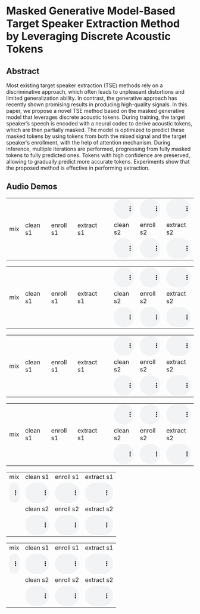 # Masked Generative Model-Based Target Speaker Extraction Method by Leveraging Discrete Acoustic Tokens

## Abstract

Most existing target speaker extraction (TSE) methods rely on a discriminative approach, which often leads to unpleasant distortions and limited generalization ability. In contrast, the generative approach has recently shown promising results in producing high-quality signals. In this paper, we propose a novel TSE method based on the masked generative model that leverages discrete acoustic tokens. During training, the target speaker’s speech is encoded with a neural codec to derive acoustic tokens, which are then partially masked. The model is optimized to predict these masked tokens by using tokens from both the mixed signal and the target speaker’s enrollment, with the help of attention mechanism. During inference, multiple iterations are performed, progressing from fully masked tokens to fully predicted ones. Tokens with high confidence are preserved, allowing to gradually predict more accurate tokens. Experiments show that the proposed method is effective in performing extraction.

<p></p>

## Audio Demos

<!-- Source: M1 -->
<div class="row">
    <div class="col-12 ml-auto">
          <!-- M1 to M -->
            <table>
                <tr>
                    <td rowspan="4">mix</td>
                    <td rowspan="4">clean s1</td>
                    <td rowspan="4">enroll s1</td>
                    <td rowspan="4">extract s1</td>
                </tr>
                <tr>
                    <td>
                        <audio id="player" controls style="width: 100%;">
                            <source src="audio/mix/1188-133604-0022_1221-135767-0019.wav" type="audio/wav" />
                        </audio>
                    </td>
                    <td>
                        <audio id="player" controls style="width: 100%;">
                            <source src="audio/clean_s1/1188-133604-0022_1221-135767-0019.wav" type="audio/wav" />
                        </audio>
                    </td>
                    <td>
                        <audio id="player" controls style="width: 100%;">
                            <source src="audio/enroll_s1/1188-133604-0022_1221-135767-0019.wav" type="audio/wav" />
                        </audio>
                    </td>
                    <td>
                        <audio id="player" controls style="width: 100%;">
                            <source src="audio/extract_s1/1188-133604-0022_1221-135767-0019.wav" type="audio/wav" />
                        </audio>
                    </td>
                </tr>
                <tr>
                    <td></td>
                    <td>clean s2</td>
                    <td>enroll s2</td>
                    <td>extract s2</td>
                </tr>
                <tr>
                    <td>
                    </td>
                    <td>
                        <audio id="player" controls style="width: 100%;">
                            <source src="audio/clean_s2/1188-133604-0022_1221-135767-0019.wav" type="audio/wav" />
                        </audio>
                    </td>
                    <td>
                        <audio id="player" controls style="width: 100%;">
                            <source src="audio/enroll_s2/1188-133604-0022_1221-135767-0019.wav" type="audio/wav" />
                        </audio>
                    </td>
                    <td>
                        <audio id="player" controls style="width: 100%;">
                            <source src="audio/extract_s2/1188-133604-0022_1221-135767-0019.wav" type="audio/wav" />
                        </audio>
                    </td>
                </tr>
            </table>
          </tbody>
        </table>
    </div>
</div>


<div class="row">
    <div class="col-12 ml-auto">
          <!-- M1 to M -->
            <table>
                <tr>
                    <td rowspan="4">mix</td>
                    <td rowspan="4">clean s1</td>
                    <td rowspan="4">enroll s1</td>
                    <td rowspan="4">extract s1</td>
                </tr>
                <tr>
                    <td>
                        <audio id="player" controls style="width: 100%;">
                            <source src="audio/mix/5639-40744-0034_4507-16021-0058.wav" type="audio/wav" />
                        </audio>
                    </td>
                    <td>
                        <audio id="player" controls style="width: 100%;">
                            <source src="audio/clean_s1/5639-40744-0034_4507-16021-0058.wav" type="audio/wav" />
                        </audio>
                    </td>
                    <td>
                        <audio id="player" controls style="width: 100%;">
                            <source src="audio/enroll_s1/5639-40744-0034_4507-16021-0058.wav" type="audio/wav" />
                        </audio>
                    </td>
                    <td>
                        <audio id="player" controls style="width: 100%;">
                            <source src="audio/extract_s1/5639-40744-0034_4507-16021-0058.wav" type="audio/wav" />
                        </audio>
                    </td>
                </tr>
                <tr>
                    <td></td>
                    <td>clean s2</td>
                    <td>enroll s2</td>
                    <td>extract s2</td>
                </tr>
                <tr>
                    <td>
                    </td>
                    <td>
                        <audio id="player" controls style="width: 100%;">
                            <source src="audio/clean_s2/5639-40744-0034_4507-16021-0058.wav" type="audio/wav" />
                        </audio>
                    </td>
                    <td>
                        <audio id="player" controls style="width: 100%;">
                            <source src="audio/enroll_s2/5639-40744-0034_4507-16021-0058.wav" type="audio/wav" />
                        </audio>
                    </td>
                    <td>
                        <audio id="player" controls style="width: 100%;">
                            <source src="audio/extract_s2/5639-40744-0034_4507-16021-0058.wav" type="audio/wav" />
                        </audio>
                    </td>
                </tr>
            </table>
          </tbody>
        </table>
    </div>
</div>


<div class="row">
    <div class="col-12 ml-auto">
          <!-- M1 to M -->
            <table>
                <tr>
                    <td rowspan="4">mix</td>
                    <td rowspan="4">clean s1</td>
                    <td rowspan="4">enroll s1</td>
                    <td rowspan="4">extract s1</td>
                </tr>
                <tr>
                    <td>
                        <audio id="player" controls style="width: 100%;">
                            <source src="audio/mix/6829-68769-0026_1284-1180-0030.wav" type="audio/wav" />
                        </audio>
                    </td>
                    <td>
                        <audio id="player" controls style="width: 100%;">
                            <source src="audio/clean_s1/6829-68769-0026_1284-1180-0030.wav" type="audio/wav" />
                        </audio>
                    </td>
                    <td>
                        <audio id="player" controls style="width: 100%;">
                            <source src="audio/enroll_s1/6829-68769-0026_1284-1180-0030.wav" type="audio/wav" />
                        </audio>
                    </td>
                    <td>
                        <audio id="player" controls style="width: 100%;">
                            <source src="audio/extract_s1/6829-68769-0026_1284-1180-0030.wav" type="audio/wav" />
                        </audio>
                    </td>
                </tr>
                <tr>
                    <td></td>
                    <td>clean s2</td>
                    <td>enroll s2</td>
                    <td>extract s2</td>
                </tr>
                <tr>
                    <td>
                    </td>
                    <td>
                        <audio id="player" controls style="width: 100%;">
                            <source src="audio/clean_s2/6829-68769-0026_1284-1180-0030.wav" type="audio/wav" />
                        </audio>
                    </td>
                    <td>
                        <audio id="player" controls style="width: 100%;">
                            <source src="audio/enroll_s2/6829-68769-0026_1284-1180-0030.wav" type="audio/wav" />
                        </audio>
                    </td>
                    <td>
                        <audio id="player" controls style="width: 100%;">
                            <source src="audio/extract_s2/6829-68769-0026_1284-1180-0030.wav" type="audio/wav" />
                        </audio>
                    </td>
                </tr>
            </table>
          </tbody>
        </table>
    </div>
</div>


<div class="row">
    <div class="col-12 ml-auto">
          <!-- M1 to M -->
            <table>
                <tr>
                    <td rowspan="4">mix</td>
                    <td rowspan="4">clean s1</td>
                    <td rowspan="4">enroll s1</td>
                    <td rowspan="4">extract s1</td>
                </tr>
                <tr>
                    <td>
                        <audio id="player" controls style="width: 100%;">
                            <source src="audio/mix/8230-279154-0017_8224-274384-0004.wav" type="audio/wav" />
                        </audio>
                    </td>
                    <td>
                        <audio id="player" controls style="width: 100%;">
                            <source src="audio/clean_s1/8230-279154-0017_8224-274384-0004.wav" type="audio/wav" />
                        </audio>
                    </td>
                    <td>
                        <audio id="player" controls style="width: 100%;">
                            <source src="audio/enroll_s1/8230-279154-0017_8224-274384-0004.wav" type="audio/wav" />
                        </audio>
                    </td>
                    <td>
                        <audio id="player" controls style="width: 100%;">
                            <source src="audio/extract_s1/8230-279154-0017_8224-274384-0004.wav" type="audio/wav" />
                        </audio>
                    </td>
                </tr>
                <tr>
                    <td></td>
                    <td>clean s2</td>
                    <td>enroll s2</td>
                    <td>extract s2</td>
                </tr>
                <tr>
                    <td>
                    </td>
                    <td>
                        <audio id="player" controls style="width: 100%;">
                            <source src="audio/clean_s2/8230-279154-0017_8224-274384-0004.wav" type="audio/wav" />
                        </audio>
                    </td>
                    <td>
                        <audio id="player" controls style="width: 100%;">
                            <source src="audio/enroll_s2/8230-279154-0017_8224-274384-0004.wav" type="audio/wav" />
                        </audio>
                    </td>
                    <td>
                        <audio id="player" controls style="width: 100%;">
                            <source src="audio/extract_s2/8230-279154-0017_8224-274384-0004.wav" type="audio/wav" />
                        </audio>
                    </td>
                </tr>
            </table>
          </tbody>
        </table>
    </div>
</div>


<div class="row">
    <div class="col-12 ml-auto">
          <!-- M1 to M -->
            <table>
                <tr>
                    <td>mix</td>
                    <td>clean s1</td>
                    <td>enroll s1</td>
                    <td>extract s1</td>
                </tr>
                <tr>
                    <td>
                        <audio id="player" controls style="width: 100%;">
                            <source src="audio/mix/8455-210777-0020_61-70968-0054.wav" type="audio/wav" />
                        </audio>
                    </td>
                    <td>
                        <audio id="player" controls style="width: 100%;">
                            <source src="audio/clean_s1/8455-210777-0020_61-70968-0054.wav" type="audio/wav" />
                        </audio>
                    </td>
                    <td>
                        <audio id="player" controls style="width: 100%;">
                            <source src="audio/enroll_s1/8455-210777-0020_61-70968-0054.wav" type="audio/wav" />
                        </audio>
                    </td>
                    <td>
                        <audio id="player" controls style="width: 100%;">
                            <source src="audio/extract_s1/8455-210777-0020_61-70968-0054.wav" type="audio/wav" />
                        </audio>
                    </td>
                </tr>
                <tr>
                    <td></td>
                    <td>clean s2</td>
                    <td>enroll s2</td>
                    <td>extract s2</td>
                </tr>
                <tr>
                    <td>
                    </td>
                    <td>
                        <audio id="player" controls style="width: 100%;">
                            <source src="audio/clean_s2/8455-210777-0020_61-70968-0054.wav" type="audio/wav" />
                        </audio>
                    </td>
                    <td>
                        <audio id="player" controls style="width: 100%;">
                            <source src="audio/enroll_s2/8455-210777-0020_61-70968-0054.wav" type="audio/wav" />
                        </audio>
                    </td>
                    <td>
                        <audio id="player" controls style="width: 100%;">
                            <source src="audio/extract_s2/8455-210777-0020_61-70968-0054.wav" type="audio/wav" />
                        </audio>
                    </td>
                </tr>
            </table>
          </tbody>
        </table>
    </div>
</div>


<div class="row">
    <div class="col-12 ml-auto">
          <!-- M1 to M -->
            <table>
                <tr>
                    <td>mix</td>
                    <td>clean s1</td>
                    <td>enroll s1</td>
                    <td>extract s1</td>
                </tr>
                <tr>
                    <td>
                        <audio id="player" controls style="width: 100%;">
                            <source src="audio/mix/8463-294828-0009_3570-5694-0015.wav" type="audio/wav" />
                        </audio>
                    </td>
                    <td>
                        <audio id="player" controls style="width: 100%;">
                            <source src="audio/clean_s1/8463-294828-0009_3570-5694-0015.wav" type="audio/wav" />
                        </audio>
                    </td>
                    <td>
                        <audio id="player" controls style="width: 100%;">
                            <source src="audio/enroll_s1/8463-294828-0009_3570-5694-0015.wav" type="audio/wav" />
                        </audio>
                    </td>
                    <td>
                        <audio id="player" controls style="width: 100%;">
                            <source src="audio/extract_s1/8463-294828-0009_3570-5694-0015.wav" type="audio/wav" />
                        </audio>
                    </td>
                </tr>
                <tr>
                    <td></td>
                    <td>clean s2</td>
                    <td>enroll s2</td>
                    <td>extract s2</td>
                </tr>
                <tr>
                    <td>
                    </td>
                    <td>
                        <audio id="player" controls style="width: 100%;">
                            <source src="audio/clean_s2/8463-294828-0009_3570-5694-0015.wav" type="audio/wav" />
                        </audio>
                    </td>
                    <td>
                        <audio id="player" controls style="width: 100%;">
                            <source src="audio/enroll_s2/8463-294828-0009_3570-5694-0015.wav" type="audio/wav" />
                        </audio>
                    </td>
                    <td>
                        <audio id="player" controls style="width: 100%;">
                            <source src="audio/extract_s2/8463-294828-0009_3570-5694-0015.wav" type="audio/wav" />
                        </audio>
                    </td>
                </tr>
            </table>
          </tbody>
        </table>
    </div>
</div>
